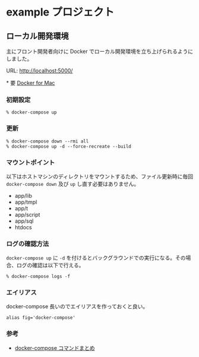 # example プロジェクト

## ローカル開発環境

主にフロント開発者向けに Docker でローカル開発環境を立ち上げられるようにしました。

URL: [http://localhost:5000/](http://localhost:5000/)

\* 要 [Docker for Mac](https://download.docker.com/mac/stable/Docker.dmg)

### 初期設定

```
% docker-compose up
```

### 更新

```
% docker-compose down --rmi all
% docker-compose up -d --force-recreate --build
```

### マウントポイント

以下はホストマシンのディレクトリをマウントするため、ファイル更新時に毎回 `docker-compose down` 及び `up` し直す必要はありません。

- app/lib
- app/tmpl
- app/t
- app/script
- app/sql
- htdocs

### ログの確認方法

`docker-compose up` に `-d` を付けるとバックグラウンドでの実行になる。その場合、ログの確認は以下で行える。


```
% docker-compose logs -f
```

### エイリアス

docker-compose 長いのでエイリアスを作っておくと良い。

```
alias fig='docker-compose'
```

### 参考

- [docker-compose コマンドまとめ](https://qiita.com/aild_arch_bfmv/items/d47caf37b79e855af95f)